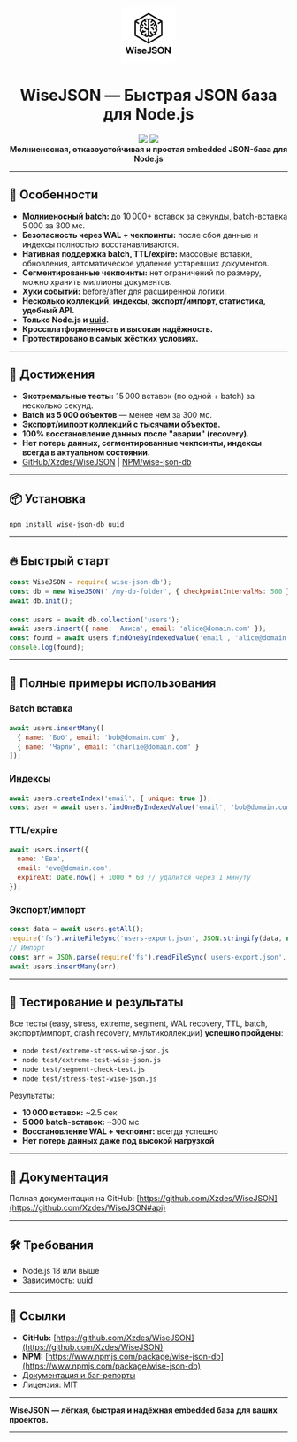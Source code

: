 
<div align="center">
  <img src="logo.png" width="100" alt="WiseJSON Logo"/>
  <h1>WiseJSON — Быстрая JSON база для Node.js</h1>
  <a href="https://www.npmjs.com/package/wise-json-db"><img src="https://img.shields.io/npm/v/wise-json-db.svg?style=flat-square" /></a>
  <a href="https://github.com/Xzdes/WiseJSON"><img src="https://img.shields.io/github/stars/Xzdes/WiseJSON?style=flat-square" /></a>
  <br />
  <b>Молниеносная, отказоустойчивая и простая embedded JSON-база для Node.js</b>
</div>

---

## 🚀 Особенности

- **Молниеносный batch:** до 10 000+ вставок за секунды, batch-вставка 5 000 за 300 мс.
- **Безопасность через WAL + чекпоинты:** после сбоя данные и индексы полностью восстанавливаются.
- **Нативная поддержка batch, TTL/expire:** массовые вставки, обновления, автоматическое удаление устаревших документов.
- **Сегментированные чекпоинты:** нет ограничений по размеру, можно хранить миллионы документов.
- **Хуки событий:** before/after для расширенной логики.
- **Несколько коллекций, индексы, экспорт/импорт, статистика, удобный API.**
- **Только Node.js и [uuid](https://www.npmjs.com/package/uuid).**
- **Кроссплатформенность и высокая надёжность.**
- **Протестировано в самых жёстких условиях.**

---

## 🌟 Достижения

- **Экстремальные тесты:** 15 000 вставок (по одной + batch) за несколько секунд.
- **Batch из 5 000 объектов** — менее чем за 300 мс.
- **Экспорт/импорт коллекций с тысячами объектов.**
- **100% восстановление данных после "аварии" (recovery).**
- **Нет потерь данных, сегментированные чекпоинты, индексы всегда в актуальном состоянии.**
- [GitHub/Xzdes/WiseJSON](https://github.com/Xzdes/WiseJSON) | [NPM/wise-json-db](https://www.npmjs.com/package/wise-json-db)

---

## 📦 Установка

```bash
npm install wise-json-db uuid
```

---

## 🔥 Быстрый старт

```js
const WiseJSON = require('wise-json-db');
const db = new WiseJSON('./my-db-folder', { checkpointIntervalMs: 500 });
await db.init();

const users = await db.collection('users');
await users.insert({ name: 'Алиса', email: 'alice@domain.com' });
const found = await users.findOneByIndexedValue('email', 'alice@domain.com');
console.log(found);
```

---

## 📘 Полные примеры использования

### Batch вставка

```js
await users.insertMany([
  { name: 'Боб', email: 'bob@domain.com' },
  { name: 'Чарли', email: 'charlie@domain.com' }
]);
```

### Индексы

```js
await users.createIndex('email', { unique: true });
const user = await users.findOneByIndexedValue('email', 'bob@domain.com');
```

### TTL/expire

```js
await users.insert({
  name: 'Ева',
  email: 'eve@domain.com',
  expireAt: Date.now() + 1000 * 60 // удалится через 1 минуту
});
```

### Экспорт/импорт

```js
const data = await users.getAll();
require('fs').writeFileSync('users-export.json', JSON.stringify(data, null, 2));
// Импорт
const arr = JSON.parse(require('fs').readFileSync('users-export.json', 'utf8'));
await users.insertMany(arr);
```

---

## 🧪 Тестирование и результаты

Все тесты (easy, stress, extreme, segment, WAL recovery, TTL, batch, экспорт/импорт, crash recovery, мультиколлекции) **успешно пройдены**:

- `node test/extreme-stress-wise-json.js`
- `node test/extreme-test-wise-json.js`
- `node test/segment-check-test.js`
- `node test/stress-test-wise-json.js`

Результаты:
- **10 000 вставок:** ~2.5 сек
- **5 000 batch-вставок:** ~300 мс
- **Восстановление WAL + чекпоинт:** всегда успешно
- **Нет потерь данных даже под высокой нагрузкой**

---

## 📖 Документация

Полная документация на GitHub: [https://github.com/Xzdes/WiseJSON](https://github.com/Xzdes/WiseJSON#api)

---

## 🛠 Требования

- Node.js 18 или выше
- Зависимость: [uuid](https://www.npmjs.com/package/uuid)

---

## 📎 Ссылки

- **GitHub:** [https://github.com/Xzdes/WiseJSON](https://github.com/Xzdes/WiseJSON)
- **NPM:** [https://www.npmjs.com/package/wise-json-db](https://www.npmjs.com/package/wise-json-db)
- [Документация и баг-репорты](https://github.com/Xzdes/WiseJSON)
- Лицензия: MIT

---

**WiseJSON — лёгкая, быстрая и надёжная embedded база для ваших проектов.**

---

